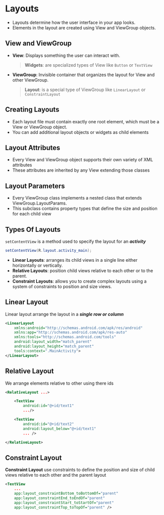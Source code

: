 # Layouts

-   Layouts determine how the user interface in your app looks.
-   Elements in the layout are created using View and ViewGroup objects.

## View and ViewGroup

-   **View**: Displays something the user can interact with.
    > **Widgets**: are specialized types of View like `Button` or `TextView`
-   **ViewGroup**: Invisible container that organizes the layout for View and other ViewGroup.
    > **Layout**: is a special type of ViewGroup like `LinearLayout` or `ConstraintLayout`

## Creating Layouts

-   Each layout file must contain exactly one root element, which must be a View or ViewGroup object.
-   You can add additional layout objects or widgets as child elements

## Layout Attributes

-   Every View and ViewGroup object supports their own variety of XML attributes
-   These attributes are inherited by any View extending those classes

## Layout Parameters

-   Every ViewGroup class implements a nested class that extends ViewGroup.LayoutParams.
-   This subclass contains property types that define the size and position for each child view

## Types Of Layouts

`setContentView` is a method used to specify the layout for an **_activity_**

```java
setContentView(R.layout.activity_main);
```

-   **Linear Layouts**: arranges its child views in a single line either horizontally or vertically.
-   **Relative Layouts**: position child views relative to each other or to the parent.
-   **Constraint Layouts**: allows you to create complex layouts using a system of constraints to position and size views.

## Linear Layout

Linear layout arrange the layout in a **_single row or column_**

```xml
<LinearLayout
    xmlns:android="http://schemas.android.com/apk/res/android"
    xmlns:app="http://schemas.android.com/apk/res-auto"
    xmlns:tools="http://schemas.android.com/tools"
    android:layout_width="match_parent"
    android:layout_height="match_parent"
    tools:context=".MainActivity">
</LinearLayout>
```

## Relative Layout

We arrange elements relative to other using there ids

```xml
<RelativeLayout ...>

    <TextView
        android:id="@+id/text1"
        .../>

    <TextView
        android:id="@+id/text2"
        android:layout_below="@+id/text1"
        ... />

</RelativeLayout>
```

## Constraint Layout

**Constraint Layout** use constraints to define the position and size of child views relative to each other and the parent layout

```xml
<TextView
    ...
    app:layout_constraintBottom_toBottomOf="parent"
    app:layout_constraintEnd_toEndOf="parent"
    app:layout_constraintStart_toStartOf="parent"
    app:layout_constraintTop_toTopOf="parent" />
```
